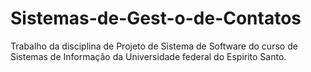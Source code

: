 # Sistemas-de-Gest-o-de-Contatos
Trabalho da disciplina de Projeto de Sistema de Software do curso de Sistemas de Informação da Universidade federal do Espirito Santo.
